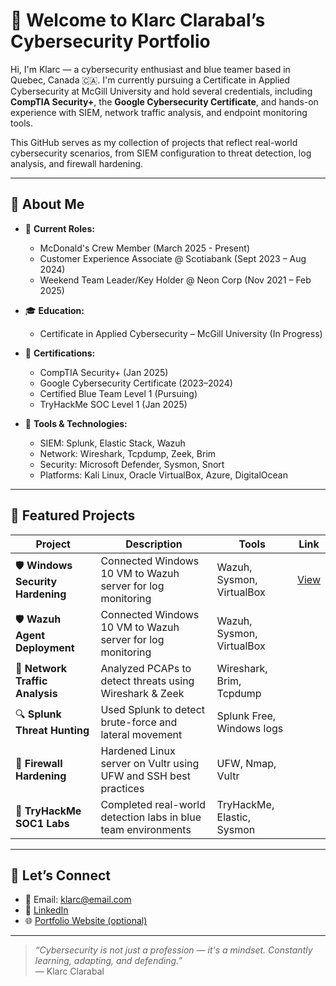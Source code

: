 # 👋 Welcome to Klarc Clarabal’s Cybersecurity Portfolio

Hi, I'm Klarc — a cybersecurity enthusiast and blue teamer based in Quebec, Canada 🇨🇦. I'm currently pursuing a Certificate in Applied Cybersecurity at McGill University and hold several credentials, including **CompTIA Security+**, the **Google Cybersecurity Certificate**, and hands-on experience with SIEM, network traffic analysis, and endpoint monitoring tools.

This GitHub serves as my collection of projects that reflect real-world cybersecurity scenarios, from SIEM configuration to threat detection, log analysis, and firewall hardening.

---

## 🧠 About Me

- 💼 **Current Roles:**
  - McDonald's Crew Member (March 2025 - Present)
  - Customer Experience Associate @ Scotiabank (Sept 2023 – Aug 2024)
  - Weekend Team Leader/Key Holder @ Neon Corp (Nov 2021 – Feb 2025)

- 🎓 **Education:**
  - Certificate in Applied Cybersecurity – McGill University (In Progress)

- 📜 **Certifications:**
  - CompTIA Security+ (Jan 2025)
  - Google Cybersecurity Certificate (2023–2024)
  - Certified Blue Team Level 1 (Pursuing)
  - TryHackMe SOC Level 1 (Jan 2025)

- 🔧 **Tools & Technologies:**
  - SIEM: Splunk, Elastic Stack, Wazuh
  - Network: Wireshark, Tcpdump, Zeek, Brim
  - Security: Microsoft Defender, Sysmon, Snort
  - Platforms: Kali Linux, Oracle VirtualBox, Azure, DigitalOcean

---

## 📂 Featured Projects

| Project | Description | Tools | Link |
|--------|-------------|-------|------|
| 🛡️ **Windows Security Hardening** | Connected Windows 10 VM to Wazuh server for log monitoring | Wazuh, Sysmon, VirtualBox | [View](https://github.com/your-username/cybersecurity-projects/tree/main/wazuh-agent-windows) |
| 🛡️ **Wazuh Agent Deployment** | Connected Windows 10 VM to Wazuh server for log monitoring | Wazuh, Sysmon, VirtualBox |
| 📡 **Network Traffic Analysis** | Analyzed PCAPs to detect threats using Wireshark & Zeek | Wireshark, Brim, Tcpdump |
| 🔍 **Splunk Threat Hunting** | Used Splunk to detect brute-force and lateral movement | Splunk Free, Windows logs | 
| 🧱 **Firewall Hardening** | Hardened Linux server on Vultr using UFW and SSH best practices | UFW, Nmap, Vultr |
| 🎯 **TryHackMe SOC1 Labs** | Completed real-world detection labs in blue team environments | TryHackMe, Elastic, Sysmon | 

---

## 🤝 Let’s Connect

- 📧 Email: klarc@email.com  
- 💼 [LinkedIn]()  
- 🌐 [Portfolio Website (optional)](https://yourwebsite.com)  

---

> *“Cybersecurity is not just a profession — it's a mindset. Constantly learning, adapting, and defending.”*  
— Klarc Clarabal
